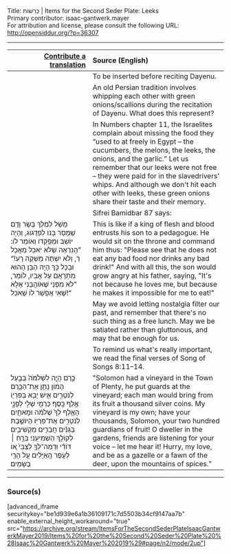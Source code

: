 <html>
<head></head>
<body>
Title: כְּרֵשׁוֹת | Items for the Second Seder Plate: Leeks<br />
Primary contributor: isaac-gantwerk.mayer<br />
For attribution and license, please consult the following URL: <a href="http://opensiddur.org/?p=36307">http://opensiddur.org/?p=36307</a>
<p />
<hr />

<table style="margin-left: auto;margin-right: auto;" class="draggable">
<thead><tr><th id="x" style="text-align: right;"><a href="/contribute/upload">Contribute a translation</a></th><th style="text-align: left;">Source (English)</th></tr></thead>
<tbody>
<tr><td style="vertical-align:top;">
<div class="liturgy"><span lang="he">

</span></div></td>
 
<td style="vertical-align:top;">
<div class="english">
<span class="instruction">To be inserted before reciting Dayenu.</span>
</div></td></tr>


<tr><td style="vertical-align:top;">
<div class="liturgy"><span lang="he">

</span></div></td>
 
<td style="vertical-align:top;">
<div class="english">
An old Persian tradition involves whipping each other with green onions/scallions during the recitation of Dayenu. What does this represent?
</div></td></tr>


<tr><td style="vertical-align:top;">
<div class="liturgy"><span lang="he">

</span></div></td>
 
<td style="vertical-align:top;">
<div class="english">
In Numbers chapter 11, the Israelites complain about missing the food they “used to at freely in Egypt – the cucumbers, the melons, the leeks, the onions, and the garlic.” Let us remember that our leeks were not free – they were paid for in the slavedrivers’ whips. And although we don't hit each other with leeks, these green onions share their taste and their memory.
</div></td></tr>


<tr><td style="vertical-align:top;">
<div class="liturgy"><span lang="he">

</span></div></td>
 
<td style="vertical-align:top;">
<div class="english">
Sifrei Bamidbar 87 says:
</div></td></tr>


<tr><td style="vertical-align:top;">
<div class="liturgy"><span lang="he">
מָשָׁל לְמֶלֶךְ בָּשָׂר וָדָם שֶׁמָּסַר בְּנוֹ לְפֵדָגוֹג, וְהָיָה יוֹשֵׁב וּמְפַקֵּדוֹ וְאוֹמֵר לוֹ: ”הֲנִרְאֶה שֶׁלֹּא יֹאכַל מַאֲכָל רַ, וְלֹא יִשְׁתֶּה מַשְׁקֶה רָע!“ וּבְכָל כָּךְ הָיָה הַבֵּן הָהוּא מִתְרָאֵם עַל אָבִיו, לוֹמַר, ”לֹא מִפְּנֵי שֶׁאוֹהֲבֵנִי אֶלָּא שֶׁאִי אֶפְשַׁר לוֹ שֶׁאֹכַל!“
</span></div></td>
 
<td style="vertical-align:top;">
<div class="english">
This is like if a king of flesh and blood entrusts his son to a pedagogue. He would sit on the throne and command him thus: "Please see that he does not eat any bad food nor drinks any bad drink!" And with all this, the son would grow angry at his father, saying, "It's not because he loves me, but because he makes it impossible for me to eat!"
</div></td></tr>


<tr><td style="vertical-align:top;">
<div class="liturgy"><span lang="he">

</span></div></td>
 
<td style="vertical-align:top;">
<div class="english">
May we avoid letting nostalgia filter our past, and remember that there's no such thing as a free lunch. May we be satiated rather than gluttonous, and may that be enough for us.
</div></td></tr>


<tr><td style="vertical-align:top;">
<div class="liturgy"><span lang="he">

</span></div></td>
 
<td style="vertical-align:top;">
<div class="english">
<span class="instruction">To remind us what's really important, we read the final verses of Song of Songs 8:11–14.</span>
</div></td></tr>


<tr><td style="vertical-align:top;">
<div class="liturgy"><span lang="he">
כֶּ֣רֶם הָיָ֤ה לִשְׁלֹמֹה֙ בְּבַ֣עַל הָמ֔וֹן נָתַ֥ן אֶת־הַכֶּ֖רֶם לַנֹּטְרִ֑ים אִ֛ישׁ יָבִ֥א בְּפִרְי֖וֹ אֶ֥לֶף כָּֽסֶף׃ כַּרְמִ֥י שֶׁלִּ֖י לְפָנָ֑י הָאֶ֤לֶף לְךָ֙ שְׁלֹמֹ֔ה וּמָאתַ֖יִם לְנֹטְרִ֥ים אֶת־פִּרְיֽוֹ׃ הַיּוֹשֶׁ֣בֶת בַּגַּנִּ֗ים חֲבֵרִ֛ים מַקְשִׁיבִ֥ים לְקוֹלֵ֖ךְ הַשְׁמִיעִֽנִי׃ בְּרַ֣ח ׀ דּוֹדִ֗י וּֽדְמֵה־לְךָ֤ לִצְבִי֙ א֚וֹ לְעֹ֣פֶר הָֽאַיָּלִ֔ים עַ֖ל הָרֵ֥י בְשָׂמִֽים׃
</span></div></td>
 
<td style="vertical-align:top;">
<div class="english">
"Solomon had a vineyard in the Town of Plenty, he put guards at the vineyard; each man would bring from its fruit a thousand silver coins. My vineyard is my own; have your thousands, Solomon, your two hundred guardians of fruit! O dweller in the gardens, friends are listening for your voice – let me hear it! Hurry, my love, and be as a gazelle or a fawn of the deer, upon the mountains of spices."
</div></td></tr>
</tbody></table>

<hr />

<h3>Source(s)</h3>

[advanced_iframe securitykey="be1d939e6a1b36109171c7d5503b34cf9147aa7b" enable_external_height_workaround="true" src="https://archive.org/stream/ItemsForTheSecondSederPlateIsaacGantwerkMayer2019/Items%20for%20the%20Second%20Seder%20Plate%20%28Isaac%20Gantwerk%20Mayer%202019%29#page/n2/mode/2up"]

&nbsp;

</body>
</html>